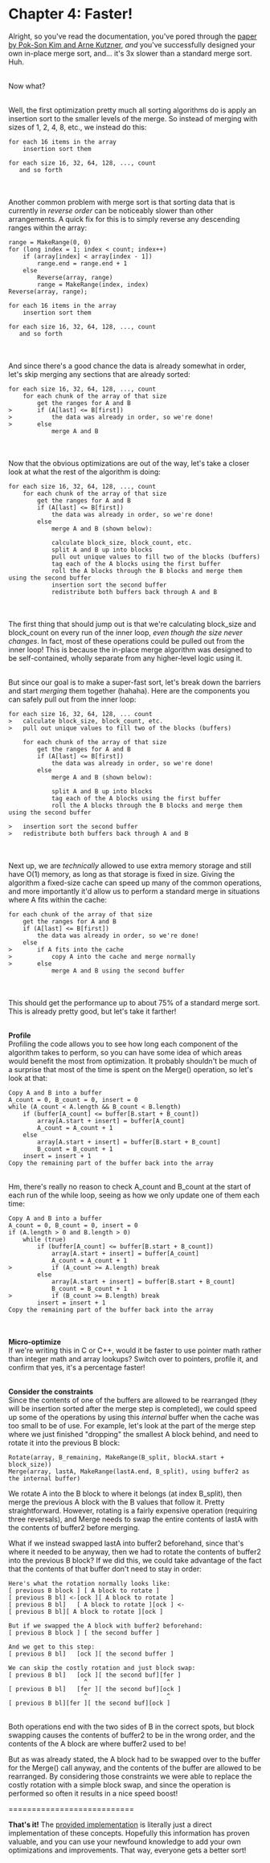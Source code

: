 Chapter 4: Faster!
======================

Alright, so you've read the documentation, you've pored through the <a href="http://www.researchgate.net/publication/225153768_Ratio_Based_Stable_In-Place_Merging">paper by Pok-Son Kim and Arne Kutzner</a>, <i>and</i> you've successfully designed your own in-place merge sort, and... it's 3x slower than a standard merge sort. Huh.<br/><br/>

Now what?<br/><br/>

Well, the first optimization pretty much all sorting algorithms do is apply an insertion sort to the smaller levels of the merge. So instead of merging with sizes of 1, 2, 4, 8, etc., we instead do this:

    for each 16 items in the array
        insertion sort them
    
    for each size 16, 32, 64, 128, ..., count
       and so forth

<br/><br/>
Another common problem with merge sort is that sorting data that is currently in <i>reverse order</i> can be noticeably slower than other arrangements. A quick fix for this is to simply reverse any descending ranges within the array:

    range = MakeRange(0, 0)
    for (long index = 1; index < count; index++)
        if (array[index] < array[index - 1])
            range.end = range.end + 1
        else
            Reverse(array, range)
            range = MakeRange(index, index)
    Reverse(array, range);

    for each 16 items in the array
        insertion sort them
    
    for each size 16, 32, 64, 128, ..., count
       and so forth

<br/><br/>
And since there's a good chance the data is already somewhat in order, let's skip merging any sections that are already sorted:

    for each size 16, 32, 64, 128, ..., count
        for each chunk of the array of that size
            get the ranges for A and B
    >       if (A[last] <= B[first])
    >           the data was already in order, so we're done!
    >       else
                merge A and B

<br/><br/>
Now that the obvious optimizations are out of the way, let's take a closer look at what the rest of the algorithm is doing:

    for each size 16, 32, 64, 128, ..., count
        for each chunk of the array of that size
            get the ranges for A and B
            if (A[last] <= B[first])
                the data was already in order, so we're done!
            else
                merge A and B (shown below):
                
                calculate block_size, block_count, etc.
                split A and B up into blocks
                pull out unique values to fill two of the blocks (buffers)
                tag each of the A blocks using the first buffer
                roll the A blocks through the B blocks and merge them using the second buffer
                insertion sort the second buffer
                redistribute both buffers back through A and B

<br/><br/>
The first thing that should jump out is that we're calculating block_size and block_count on every run of the inner loop, <i>even though the size never changes</i>. In fact, most of these operations could be pulled out from the inner loop! This is because the in-place merge algorithm was designed to be self-contained, wholly separate from any higher-level logic using it.<br/><br/>

But since our goal is to make a super-fast sort, let's break down the barriers and start <i>merging</i> them together (hahaha). Here are the components you can safely pull out from the inner loop:

    for each size 16, 32, 64, 128, ... count
    >   calculate block_size, block_count, etc.
    >   pull out unique values to fill two of the blocks (buffers)
        
        for each chunk of the array of that size
            get the ranges for A and B
            if (A[last] <= B[first])
                the data was already in order, so we're done!
            else
                merge A and B (shown below):
                
                split A and B up into blocks
                tag each of the A blocks using the first buffer
                roll the A blocks through the B blocks and merge them using the second buffer
        
    >   insertion sort the second buffer
    >   redistribute both buffers back through A and B

<br/><br/>
Next up, we are <i>technically</i> allowed to use extra memory storage and still have O(1) memory, as long as that storage is fixed in size. Giving the algorithm a fixed-size cache can speed up many of the common operations, and more importantly it'd allow us to perform a standard merge in situations where A fits within the cache:

    for each chunk of the array of that size
        get the ranges for A and B
        if (A[last] <= B[first])
            the data was already in order, so we're done!
        else
    >       if A fits into the cache
    >           copy A into the cache and merge normally
    >       else
                merge A and B using the second buffer

<br/><br/>
This should get the performance up to about 75% of a standard merge sort. This is already pretty good, but let's take it farther!<br/><br/>


<b>Profile</b><br/>
Profiling the code allows you to see how long each component of the algorithm takes to perform, so you can have some idea of which areas would benefit the most from optimization. It probably shouldn't be much of a surprise that most of the time is spent on the Merge() operation, so let's look at that:

    Copy A and B into a buffer
    A_count = 0, B_count = 0, insert = 0
    while (A_count < A.length && B_count < B.length)
        if (buffer[A_count] <= buffer[B.start + B_count])
            array[A.start + insert] = buffer[A_count]
            A_count = A_count + 1
        else
            array[A.start + insert] = buffer[B.start + B_count]
            B_count = B_count + 1
        insert = insert + 1
    Copy the remaining part of the buffer back into the array

<br/>
Hm, there's really no reason to check A_count and B_count at the start of each run of the while loop, seeing as how we only update one of them each time:

    Copy A and B into a buffer
    A_count = 0, B_count = 0, insert = 0
    if (A.length > 0 and B.length > 0)
        while (true)
            if (buffer[A_count] <= buffer[B.start + B_count])
                array[A.start + insert] = buffer[A_count]
                A_count = A_count + 1
    >           if (A_count >= A.length) break
            else
                array[A.start + insert] = buffer[B.start + B_count]
                B_count = B_count + 1
    >           if (B_count >= B.length) break
            insert = insert + 1
    Copy the remaining part of the buffer back into the array

<br/><br/>
<b>Micro-optimize</b><br/>
If we're writing this in C or C++, would it be faster to use pointer math rather than integer math and array lookups? Switch over to pointers, profile it, and confirm that yes, it's a percentage faster!<br/><br/>

<b>Consider the constraints</b><br/>
Since the contents of one of the buffers are allowed to be rearranged (they will be insertion sorted after the merge step is completed), we could speed up some of the operations by using this <i>internal</i> buffer when the cache was too small to be of use. For example, let's look at the part of the merge step where we just finished "dropping" the smallest A block behind, and need to rotate it into the previous B block:

    Rotate(array, B_remaining, MakeRange(B_split, blockA.start + block_size))
    Merge(array, lastA, MakeRange(lastA.end, B_split), using buffer2 as the internal buffer)

We rotate A into the B block to where it belongs (at index B_split), then merge the previous A block with the B values that follow it. Pretty straightforward. However, rotating is a fairly expensive operation (requiring three reversals), and Merge needs to swap the entire contents of lastA with the contents of buffer2 before merging.

What if we instead swapped lastA into buffer2 beforehand, since that's where it needed to be anyway, then we had to rotate the contents of buffer2 into the previous B block? If we did this, we could take advantage of the fact that the contents of that buffer don't need to stay in order:

    Here's what the rotation normally looks like:
    [ previous B block ] [ A block to rotate ]
    [ previous B bl] <-[ock ][ A block to rotate ]
    [ previous B bl]   [ A block to rotate ][ock ] <-
    [ previous B bl][ A block to rotate ][ock ]
    
    But if we swapped the A block with buffer2 beforehand:
    [ previous B block ] [ the second buffer ]
    
    And we get to this step:
    [ previous B bl]   [ock ][ the second buffer ]
    
    We can skip the costly rotation and just block swap:
    [ previous B bl]   [ock ][ the second buf][fer ]
                         ^                      ^
    [ previous B bl]   [fer ][ the second buf][ock ]
                         ^                      ^
    [ previous B bl][fer ][ the second buf][ock ]

<br/>
Both operations end with the two sides of B in the correct spots, but block swapping causes the contents of buffer2 to be in the wrong order, and the contents of the A block are where buffer2 used to be!

But as was already stated, the A block had to be swapped over to the buffer for the Merge() call anyway, and the contents of the buffer are allowed to be rearranged. By considering those constraints we were able to replace the costly rotation with a simple block swap, and since the operation is performed so often it results in a nice speed boost!

===========================

<b>That's it!</b> The <a href="https://github.com/BonzaiThePenguin/WikiSort/blob/master/WikiSort.cpp">provided implementation</a> is literally just a direct implementation of these concepts. Hopefully this information has proven valuable, and you can use your newfound knowledge to add your own optimizations and improvements. That way, everyone gets a better sort!
